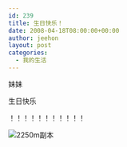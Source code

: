 ```yaml
---
id: 239
title: 生日快乐！
date: 2008-04-18T08:00:00+00:00
author: jeehon
layout: post
categories:
  - 我的生活
---
```

妹妹

生日快乐

！！！！！！！！！！！

<img src="http://images.blogcn.com/2008/4/18/1/yangerjeehon,20080418133214766.jpg" alt="2250m副本" border="0" />